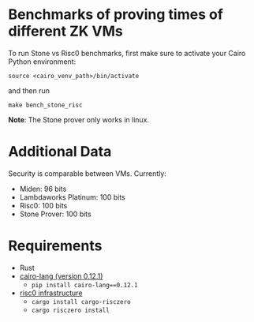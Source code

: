 # Benchmarks of proving times of different ZK VMs

To run Stone vs Risc0 benchmarks, first make sure to activate your Cairo Python environment:

```
source <cairo_venv_path>/bin/activate
```

and then run

```
make bench_stone_risc
```

**Note**: The Stone prover only works in linux.

# Additional Data

Security is comparable between VMs. Currently:

- Miden: 96 bits
- Lambdaworks Platinum: 100 bits
- Risc0: 100 bits
- Stone Prover: 100 bits
# Requirements

- Rust
- [cairo-lang (version 0.12.1)](https://github.com/starkware-libs/cairo-lang)
  - `pip install cairo-lang==0.12.1`
- [risc0 infrastructure](https://github.com/risc0/risc0)
  - `cargo install cargo-risczero`
  - `cargo risczero install`
